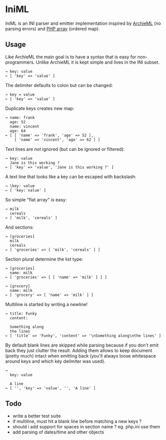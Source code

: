 
# IniML

IniML is an INI parser and emitter implementation inspired
by [ArchieML](http://archieml.org) (no parsing errors)
and [PHP array](http://php.net/array) (ordered map).

## Usage

Like ArchieML the main goal is to have a syntax that is easy for non-programmers.
Unlike ArchieML it is kept simple and lives in the INI subset.

    → key: value
    ← [ 'key' => 'value' ]

The delimiter defaults to colon but can be changed:

    → key = value
    ← [ 'key' => 'value' ]

Duplicate keys creates new map:

    → name: frank
      age: 52
      name: vincent
      age: 64
    ← [ [ 'name' => 'frank', 'age' => 52 ],
        [ 'name' => 'vincent', 'age' => 62 ] ]

Text lines are *not* ignored (but can be ignored or filtered):

    → key: value
      Jane is this working ?
    ← [ 'key' => 'value', 'Jane is this working ?' ]

A text line that looks like a key can be escaped with backslash:

    → \key: value
    ← [ 'key: value' ]

So simple "flat array" is easy:

    → milk
      cereals
    ← [ 'milk', 'cereals' ]

And sections:

    → [groceries]
      milk
      cereals
    ← [ 'groceries' => [ 'milk', 'cereals' ] ]

Section plural determine the list type:

    → [groceries]
      name: milk
    ← [ 'groceries' => [ [ 'name' => 'milk' ] ] ]

    → [grocery]
      name: milk
    ← [ 'grocery' => [ 'name' => 'milk' ] ]

Multiline is started by writing a newline!

    → title: Funky
      content:
     
      Something along
      the lines
    ← [ 'title' => 'Funky', 'content' => '\nSomething along\nthe lines' ]

By default blank lines are skipped while parsing because if you don't emit back
they just clutter the result. Adding them allows to keep document (pretty much)
intact when emitting back (you'll always loose whitespace around keys and which
key delimiter was used).

    →
      key: value
     
      A line
    ← [ '', 'key' => 'value', '', 'A line' ]


## Todo

* write a better test suite
* if multiline, must hit a blank line before matching a new keys ?
* should i add support for spaces in section name ? eg. php.ini use them
* add parsing of dates/time and other objects

